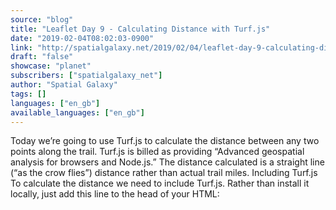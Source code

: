 ```yaml
---
source: "blog"
title: "Leaflet Day 9 - Calculating Distance with Turf.js"
date: "2019-02-04T08:02:03-0900"
link: "http://spatialgalaxy.net/2019/02/04/leaflet-day-9-calculating-distance-with-turf.js/"
draft: "false"
showcase: "planet"
subscribers: ["spatialgalaxy_net"]
author: "Spatial Galaxy"
tags: []
languages: ["en_gb"]
available_languages: ["en_gb"]
---
```


Today we&rsquo;re going to use Turf.js to calculate the distance between any two points along the trail. Turf.js is billed as providing &ldquo;Advanced geospatial analysis for browsers and Node.js.&rdquo;
The distance calculated is a straight line (&ldquo;as the crow flies&rdquo;) distance rather than actual trail miles.
Including Turf.js To calculate the distance we need to include Turf.js. Rather than install it locally, just add this line to the head of your HTML:
